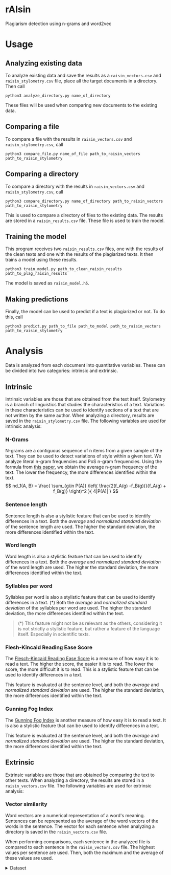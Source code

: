 # rAIsin
Plagiarism detection using n-grams and word2vec

# Usage

## Analyzing existing data
To analyze existing data and save the results as a `raisin_vectors.csv` and `raisin_stylometry.csv` file, place all the target documents in a directory. Then call
```
python3 analyze_directory.py name_of_directory
```
These files will be used when comparing new documents to the existing data.

## Comparing a file
To compare a file with the results in `raisin_vectors.csv` and `raisin_stylometry.csv`, call
```
python3 compare_file.py name_of_file path_to_raisin_vectors path_to_raisin_stylometry
```

## Comparing a directory
To compare a directory with the results in `raisin_vectors.csv` and `raisin_stylometry.csv`, call
```
python3 compare_directory.py name_of_directory path_to_raisin_vectors path_to_raisin_stylometry
```

This is used to compare a directory of files to the existing data. The results are stored in a `raisin_results.csv` file. These file is used to train the model.

## Training the model
This program receives two `raisin_results.csv` files, one with the results of the clean texts and one with the results of the plagiarized texts. It then trains a model using these results.
```
python3 train_model.py path_to_clean_raisin_results path_to_plag_raisin_results
```

The model is saved as `raisin_model.h5`.

## Making predictions
Finally, the model can be used to predict if a text is plagiarized or not. To do this, call
```
python3 predict.py path_to_file path_to_model path_to_raisin_vectors path_to_raisin_stylometry
```

# Analysis
Data is analyzed from each document into quantitative variables. These can be divided into two categories: intrinsic and extrinsic.

## Intrinsic
Intrinsic variables are those that are obtained from the text itself. Stylometry is a branch of linguistics that studies the characteristics of a text. Variations in these characteristics can be used to identify sections of a text that are not written by the same author. When analyzing a directory, results are saved in the `raisin_stylometry.csv` file. The following variables are used for intrinsic analysis:

### N-Grams
N-grams are a contiguous sequence of n items from a given sample of the text. They can be used to detect variations of style within a given text. We analyze literal n-gram frequencies and PoS n-gram frequencies.
Using the formula from [this paper](https://ceur-ws.org/Vol-502/paper8.pdf), we obtain the average n-gram frequency of the text. The lower the frequency, the more differences identified within the text.
$$
nd_1(A, B) = \frac{ \sum_{g\in P(A)} \left( \frac{2(f_A(g) -f_B(g))}{f_A(g) + f_B(g)} \right)^2 }{ 4|P(A)| }
$$

### Sentence length
Sentence length is also a stylistic feature that can be used to identify differences in a text. Both the _average_ and _normalized standard deviation_ of the sentence length are used. The higher the standard deviation, the more differences identified within the text.

### Word length
Word length is also a stylistic feature that can be used to identify differences in a text. Both the _average_ and _normalized standard deviation_ of the word length are used. The higher the standard deviation, the more differences identified within the text.

### Syllables per word
Syllables per word is also a stylistic feature that can be used to identify differences in a text. (*) Both the _average_ and _normalized standard deviation_ of the syllables per word are used. The higher the standard deviation, the more differences identified within the text.
> (*) This feature might not be as relevant as the others, considering it is not strictly a stylistic feature, but rather a feature of the language itself. Especially in scientific texts.

### Flesh-Kincaid Reading Ease Score
The [Flesch-Kincaid Reading Ease Score](https://en.wikipedia.org/wiki/Flesch%E2%80%93Kincaid_readability_tests) is a measure of how easy it is to read a text. The higher the score, the easier it is to read. The lower the score, the more difficult it is to read. This is a stylistic feature that can be used to identify differences in a text.

This feature is evaluated at the sentence level, and both the _average_ and _normalized standard deviation_ are used. The higher the standard deviation, the more differences identified within the text.

### Gunning Fog Index
The [Gunning Fog Index](https://en.wikipedia.org/wiki/Gunning_fog_index) is another measure of how easy it is to read a text. It is also a stylistic feature that can be used to identify differences in a text. 

This feature is evaluated at the sentence level, and both the _average_ and _normalized standard deviation_ are used. The higher the standard deviation, the more differences identified within the text.


## Extrinsic
Extrinsic variables are those that are obtained by comparing the text to other texts. When analyzing a directory, the results are stored in a `raisin_vectors.csv` file. The following variables are used for extrinsic analysis:

### Vector similarity
Word vectors are a numerical representation of a word's meaning. Sentences can be represented as the average of the word vectors of the words in the sentence. The vector for each sentence when analyzing a directory is saved in the `raisin_vectors.csv` file.

When performing comparisons, each sentence in the analyzed file is compared to each sentence in the `raisin_vectors.csv` file. The highest values per sentence are used. Then, both the maximum and the average of these values are used.


<details><summary>Dataset</summary>


Corpus is a shortened version of [PAN-PC-11](https://webis.de/data/pan-pc-11.html), selecting texts between 4500-5500 words. They are divided in the following:

[clean](./data/clean/) --> 740 texts without any plagiarism

[plag](./data/plag/) --> 706 texts with different types of plagiarism (translation, obfuscated, among others)

[sus](./data/sus/) --> 40 texts, some with plagiarism, some without (meant to help us determine our model's efficiency)

Each text has an accompanying `.xml`, with data regarding plagiarism (if any) and source.

</details>